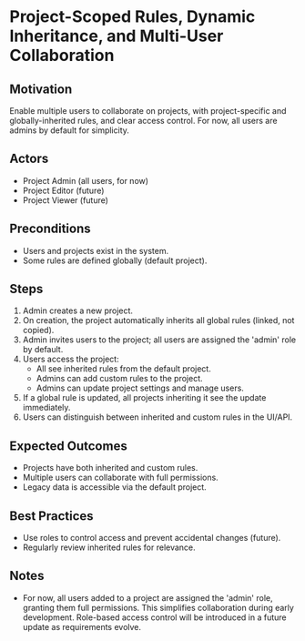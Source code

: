 # Project-Scoped Rules, Dynamic Inheritance, and Multi-User Collaboration

## Motivation
Enable multiple users to collaborate on projects, with project-specific and globally-inherited rules, and clear access control. For now, all users are admins by default for simplicity.

## Actors
- Project Admin (all users, for now)
- Project Editor (future)
- Project Viewer (future)

## Preconditions
- Users and projects exist in the system.
- Some rules are defined globally (default project).

## Steps
1. Admin creates a new project.
2. On creation, the project automatically inherits all global rules (linked, not copied).
3. Admin invites users to the project; all users are assigned the 'admin' role by default.
4. Users access the project:
   - All see inherited rules from the default project.
   - Admins can add custom rules to the project.
   - Admins can update project settings and manage users.
5. If a global rule is updated, all projects inheriting it see the update immediately.
6. Users can distinguish between inherited and custom rules in the UI/API.

## Expected Outcomes
- Projects have both inherited and custom rules.
- Multiple users can collaborate with full permissions.
- Legacy data is accessible via the default project.

## Best Practices
- Use roles to control access and prevent accidental changes (future).
- Regularly review inherited rules for relevance.

## Notes
- For now, all users added to a project are assigned the 'admin' role, granting them full permissions. This simplifies collaboration during early development. Role-based access control will be introduced in a future update as requirements evolve. 